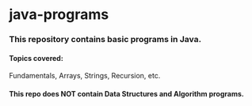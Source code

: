 # java-programs
### This repository contains basic programs in Java.

#### Topics covered:
Fundamentals, Arrays, Strings, Recursion, etc.

#### This repo does NOT contain Data Structures and Algorithm programs.
